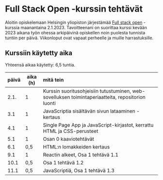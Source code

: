 # Full Stack Open -kurssin tehtävät

Aloitin opiskelemaan Helsingin yliopiston järjestämää [Full stack open](https://fullstackopen.com/) -kurssia maanantaina 2.1.2023. Tavoitteenani on suorittaa kurssi kevään 2023 aikana työn ohessa arkipäivinä opiskellen noin puolesta tunnista tuntiin per päivä. Viikonloput ovat vapaat perheelle ja muille harrastuksille.

## Kurssiin käytetty aika

Yhteensä aikaa käytetty: 6,5 tuntia.

| päivä | aika (h) | mitä tein |
| ------| -------- | :----------------------------------------------------------- |
| 2.1.  | 1        | Kurssin suoritusohjeisiin tutustuminen, web-sovelluksen toimintaperiaatteita, repositorion luonti |
| 3.1   | 1        | JavaScriptia sisältävän sivun lataaminen - kertaus |
| 4.1   | 1        | Single Page App ja JavaScript-kirjastot, kerrattu HTML ja CSS-perusteet |
| 5.1   | 1        | Osan 0 kaaviotehtävät |
| 6.1   | 0,5      | HTML:n lomakkeiden kertaus |
| 9.1   | 1        | Reactin alkeet, Osa 1 tehtävä 1.1 |
| 10.1  | 0,5      | Osa 1 tehtävä 1.2 |
| 11.1  | 0,5      | JavaScriptiä, Osa 1 tehtävä 1.3 |